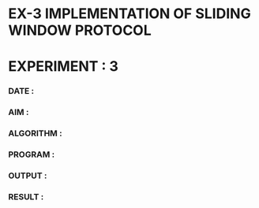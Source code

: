 # EX-3 IMPLEMENTATION OF SLIDING WINDOW PROTOCOL
# EXPERIMENT : 3
### DATE :
### AIM :
### ALGORITHM :
### PROGRAM :
### OUTPUT :
### RESULT :

